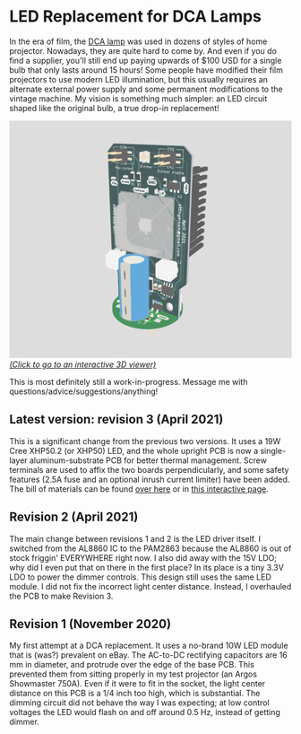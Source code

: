 # LED Replacement for DCA Lamps

In the era of film, the [DCA lamp](https://www.replacementlightbulbs.com/lampdca21v150w.html) was used in dozens of styles of home projector. Nowadays, they are quite hard to come by. And even if you do find a supplier, you'll still end up paying upwards of $100 USD for a single bulb that only lasts around 15 hours! Some people have modified their film projectors to use modern LED illumination, but this usually requires an alternate external power supply and some permanent modifications to the vintage machine. My vision is something much simpler: an LED circuit shaped like the original bulb, a true drop-in replacement!

[![3D render of LED bulb](/3dview.png) <br/>*(Click to go to an interactive 3D viewer)*](https://skfb.ly/onLyB)<br/>

This is most definitely still a work-in-progress. Message me with questions/advice/suggestions/anything!

## Latest version: revision 3 (April 2021)

This is a significant change from the previous two versions. It uses a 19W Cree XHP50.2 (or XHP50) LED, and the whole upright PCB is now a single-layer aluminum-substrate PCB for better thermal management. Screw terminals are used to affix the two boards perpendicularly, and some safety features (2.5A fuse and an optional inrush current limiter) have been added. The bill of materials can be found [over here](/bom/bom.md) or in [this interactive page](/bom/ibom.html).

## Revision 2 (April 2021)
The main change between revisions 1 and 2 is the LED driver itself. I switched from the AL8860 IC to the PAM2863 because the AL8860 is out of stock friggin' EVERYWHERE right now. I also did away with the 15V LDO; why did I even put that on there in the first place? In its place is a tiny 3.3V LDO to power the dimmer controls. This design still uses the same LED module. I did not fix the incorrect light center distance. Instead, I overhauled the PCB to make Revision 3.

## Revision 1 (November 2020)
My first attempt at a DCA replacement. It uses a no-brand 10W LED module that is (was?) prevalent on eBay. The AC-to-DC rectifying capacitors are 16 mm in diameter, and protrude over the edge of the base PCB. This prevented them from sitting properly in my test projector (an Argos Showmaster 750A). Even if it were to fit in the socket, the light center distance on this PCB is a 1/4 inch too high, which is substantial. The dimming circuit did not behave the way I was expecting; at low control voltages the LED would flash on and off around 0.5 Hz, instead of getting dimmer.